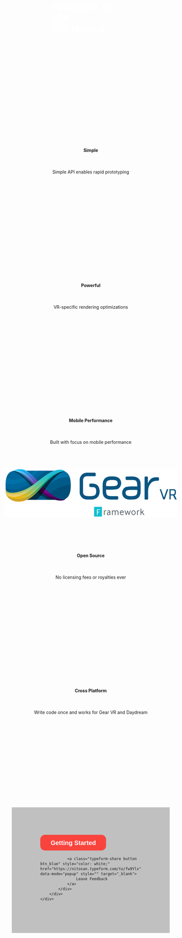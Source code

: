 <script defer src="https://use.fontawesome.com/releases/v5.0.8/js/all.js"></script>

<link rel="stylesheet" href="https://maxcdn.bootstrapcdn.com/bootstrap/4.0.0/css/bootstrap.min.css" integrity="sha384-Gn5384xqQ1aoWXA+058RXPxPg6fy4IWvTNh0E263XmFcJlSAwiGgFAW/dAiS6JXm" crossorigin="anonymous">

<script src="https://code.jquery.com/jquery-3.2.1.slim.min.js" integrity="sha384-KJ3o2DKtIkvYIK3UENzmM7KCkRr/rE9/Qpg6aAZGJwFDMVNA/GpGFF93hXpG5KkN" crossorigin="anonymous"></script>
<script src="https://cdnjs.cloudflare.com/ajax/libs/popper.js/1.12.9/umd/popper.min.js" integrity="sha384-ApNbgh9B+Y1QKtv3Rn7W3mgPxhU9K/ScQsAP7hUibX39j7fakFPskvXusvfa0b4Q" crossorigin="anonymous"></script>
<script src="https://maxcdn.bootstrapcdn.com/bootstrap/4.0.0/js/bootstrap.min.js" integrity="sha384-JZR6Spejh4U02d8jOt6vLEHfe/JQGiRRSQQxSfFWpi1MquVdAyjUar5+76PVCmYl" crossorigin="anonymous"></script>


<style>

.md-flex a {
    color: white;
}

.md-flex a:hover {
    text-decoration: none;
}

.md-nav a {
    color: black;
}

.md-nav a:hover {
    text-decoration: none;
}

.md-footer a {
    color: white;
}

.md-footer a:hover {
    text-decoration: none;
}

/* Tooltip container */
.tooltip {
    position: relative;
    display: inline-block;
}

/* Tooltip text */
.tooltip .tooltiptext {
    visibility: hidden;
    width: 200px;
    background-color: black;
    color: #fff;
    text-align: center;
    padding: 5px 0;
    border-radius: 6px;
 
    /* Position the tooltip text - see examples below! */
    position: absolute;
    z-index: 1;
    bottom: 110%;
    left: 50%; 
    margin-left: -100px; /* Use half of the width (120/2 = 60), to center the tooltip */
}

/* Show the tooltip text when you mouse over the tooltip container */
.tooltip:hover .tooltiptext {
    visibility: visible;
}

.centered {
    display: block;
    margin-right: auto;
    margin-left: auto;
    text-align:center;
}

.intro_item {
    float: left;
    width: 20%;
}

/*Clear fix*/
.group:after {
  content: "";
  display: table;
  clear: both;
}

/*Sections*/

.section {
    height: 400px;
}

.section h1 {
    color: #ffffff;
    font-weight: bold;
}

.item {
    padding-top: 30px;
}

.center_parent {
  position: relative;
}

.center_child {
  position: absolute;
  top: 50%;
  left: 50%;
  transform: translate(-50%, -50%);
}

.brand_title {
  position: absolute;
  top: 80%;
  left: 50%;
  transform: translate(-50%, -50%);
}

.background_brand {
    background:url('images/gear-vr_phoneplus_new_vr_img.png');
    background-repeat: no-repeat;
    background-position: center;
    background-size: 300px 120px;
    position: relative;
}

.background_cta {
    background:url('images/gear_vr_cta.png');
    background-repeat: no-repeat;
    background-position: left;
    background-color: #c0c0c0;
    position: relative;   
}

.layer {
    background-color: rgba(0, 0, 0, 0.4);
    position: absolute;
    top: 0;
    left: 0;
    width: 100%;
    height: 100%;
}

.btn_red {
    display:inline-block;
    text-decoration:none;
    background-color:#f9443e;
    color:white;
    cursor:pointer;
    font-family:Helvetica,Arial,sans-serif;
    font-size:20px;
    line-height:50px;
    text-align:center;
    margin:0;
    height:50px;
    padding:0px 33px;
    border-radius:15px;
    max-width:100%;
    white-space:nowrap;
    overflow:hidden;
    text-overflow:ellipsis;
    font-weight:bold;
    -webkit-font-smoothing:antialiased;
    -moz-osx-font-smoothing:grayscale;
}

.btn_blue {
    display:inline-block;
    text-decoration:none;
    background-color:#267DDD;
    color:white;
    cursor:pointer;
    font-family:Helvetica,Arial,sans-serif;
    font-size:20px;
    line-height:50px;
    text-align:center;
    margin:0;
    height:50px;
    padding:0px 33px;
    border-radius:15px;
    max-width:100%;
    white-space:nowrap;
    overflow:hidden;
    text-overflow:ellipsis;
    font-weight:bold;
    -webkit-font-smoothing:antialiased;
    -moz-osx-font-smoothing:grayscale;
}

/*Small devices (landscape phones, 576px and up)*/
@media (min-width: 576px) {
    
}

/*Medium devices (tablets, 768px and up)*/
@media (min-width: 768px) {
    .item {
        height: 400px;
    }

    .background_brand {
        background:url('images/gear-vr_phoneplus_new_vr_img.png');
        background-repeat: no-repeat;
        background-position: center;
        background-size: 740px 298px;
        position: relative;
    }

    .brand_title {
      position: absolute;
      top: 50%;
      left: 50%;
      transform: translate(-50%, -50%);
    }
}

/*Large devices (desktops, 992px and up)*/
@media (min-width: 992px) {
    
}

/*/Extra large devices (large desktops, 1200px and up)*/
@media (min-width: 1200px) {
    
}

</style>

<div class="container-fluid">
    <div class="row section">
        <div class="col">
            <img class="center_child" src="images/GearVRf_Logo_Blue_Text_Inline.png">
        </div>
      </div>
      <div class="row section">
        <div class="col center_parent background_brand">
            <div class="layer">
                <h1 class="brand_title">POWERFUL VR SDK <br>FOR MOBILE</h1>
            </div>
        </div>
      </div>
      <div class="row justify-content-center">
        <div class="col-12 col-lg-2">
            <div class="centered item">
                <h4>Simple</h4>
                <i class="fas fa-5x fa-child"></i>
                <br><br>
                <span>Simple API enables rapid prototyping</span>
            </div>
        </div>
        <div class="col-12 col-lg-2">
            <div class="centered item">
                <h4>Powerful</h4>
                <i class="fas fa-5x fa-shipping-fast"></i>
                <br><br>
                <span>VR-specific rendering optimizations</span>
            </div>
        </div>
        <div class="col-12 col-lg-2">
            <div class="centered item">
                <h4>Mobile Performance</h4>
                <i class="fab fa-5x fa-android"></i>
                <br><br>
                <span>Built with focus on mobile performance</span>
            </div>
        </div>
        <div class="col-12 col-lg-2">
            <div class="centered item">
                <h4>Open Source</h4>
                <i class="fab fa-5x fa-github"></i>
                <br><br>
                <span>No licensing fees or royalties ever</span>
            </div>
        </div>
        <div class="col-12 col-lg-2">
            <div class="centered item">
                <h4>Cross Platform</h4>
                <i class="fas fa-5x fa-cogs"></i>
                <br><br>
                <span>Write code once and works for Gear VR and Daydream</span>
            </div>
        </div>
    </div>
    <div class="row">
        <div class="col section background_cta center_parent">
            <div class="center_child">
                <a class="button btn_red"  style="color: white;" href="getting_started">
                    Getting Started
                </a>

                <a class="typeform-share button btn_blue" style="color: white;" href="https://nitosan.typeform.com/to/fw9Ylx" data-mode="popup" style="" target="_blank">
                    Leave Feedback
                </a>
            </div>
        </div>
    </div>
</div>

<script> (function() { var qs,js,q,s,d=document, gi=d.getElementById, ce=d.createElement, gt=d.getElementsByTagName, id="typef_orm_share", b="https://embed.typeform.com/"; if(!gi.call(d,id)){ js=ce.call(d,"script"); js.id=id; js.src=b+"embed.js"; q=gt.call(d,"script")[0]; q.parentNode.insertBefore(js,q) } })() 
</script>
